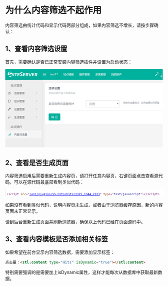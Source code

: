 # 为什么内容筛选不起作用

内容筛选由统计代码和显示代码两部分组成，如果内容筛选不增长，请按步骤确认：

## 1、查看内容筛选设置

首先，需要确认是否已正常安装内容筛选插件并设置为启动状态：

![](assets/readme/02.png)

## 2、查看是否生成页面

内容筛选启用后需要重新生成内容页，请打开任意内容页，右键页面点击查看源代码，可以在源代码最底部看到类似代码：

![](assets/readme/03.png)

如果没有看到类似代码，说明内容页未生成，或者由于浏览器缓存原因，新的内容页面未正常显示。

请到后台重新生成页面并刷新浏览器，确保以上代码已经在页面源码中。

## 3、查看内容模板是否添加相关标签

如果希望在前台显示内容筛选数据，需要添加显示标签：

```html
点击量：<stl:content type="Hits" isDynamic="true"></stl:content>
```

特别需要强调的是需要加上isDynamic属性，这样才能每次从数据库中获取最新数据。